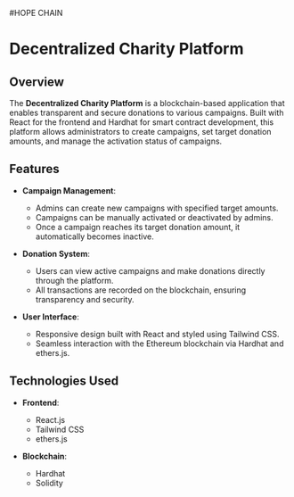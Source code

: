 #HOPE CHAIN

# Decentralized Charity Platform

## Overview

The **Decentralized Charity Platform** is a blockchain-based application that enables transparent and secure donations to various campaigns. Built with React for the frontend and Hardhat for smart contract development, this platform allows administrators to create campaigns, set target donation amounts, and manage the activation status of campaigns.

## Features

- **Campaign Management**:
  - Admins can create new campaigns with specified target amounts.
  - Campaigns can be manually activated or deactivated by admins.
  - Once a campaign reaches its target donation amount, it automatically becomes inactive.

- **Donation System**:
  - Users can view active campaigns and make donations directly through the platform.
  - All transactions are recorded on the blockchain, ensuring transparency and security.

- **User Interface**:
  - Responsive design built with React and styled using Tailwind CSS.
  - Seamless interaction with the Ethereum blockchain via Hardhat and ethers.js.

## Technologies Used

- **Frontend**:
  - React.js
  - Tailwind CSS
  - ethers.js

- **Blockchain**:
  - Hardhat
  - Solidity


<!-- 
```shell
npx hardhat help
npx hardhat test
REPORT_GAS=true npx hardhat test
npx hardhat node
npx hardhat ignition deploy ./ignition/modules/Lock.js
``` -->
